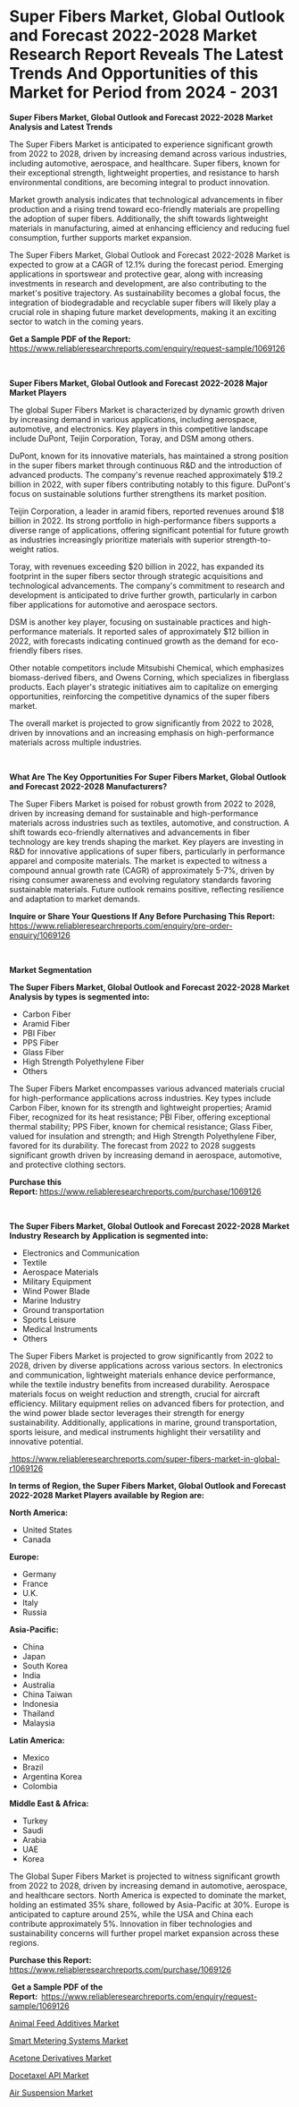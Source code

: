 <p><h1>Super Fibers Market, Global Outlook and Forecast 2022-2028 Market Research Report Reveals The Latest Trends And Opportunities of this Market for Period from 2024 - 2031</h1></p><p><strong>Super Fibers Market, Global Outlook and Forecast 2022-2028 Market Analysis and Latest Trends</strong></p>
<p><p>The Super Fibers Market is anticipated to experience significant growth from 2022 to 2028, driven by increasing demand across various industries, including automotive, aerospace, and healthcare. Super fibers, known for their exceptional strength, lightweight properties, and resistance to harsh environmental conditions, are becoming integral to product innovation. </p><p>Market growth analysis indicates that technological advancements in fiber production and a rising trend toward eco-friendly materials are propelling the adoption of super fibers. Additionally, the shift towards lightweight materials in manufacturing, aimed at enhancing efficiency and reducing fuel consumption, further supports market expansion.</p><p>The Super Fibers Market, Global Outlook and Forecast 2022-2028 Market is expected to grow at a CAGR of 12.1% during the forecast period. Emerging applications in sportswear and protective gear, along with increasing investments in research and development, are also contributing to the market's positive trajectory. As sustainability becomes a global focus, the integration of biodegradable and recyclable super fibers will likely play a crucial role in shaping future market developments, making it an exciting sector to watch in the coming years.</p></p>
<p><strong>Get a Sample PDF of the Report:&nbsp;</strong> <a href="https://www.reliableresearchreports.com/enquiry/request-sample/1069126">https://www.reliableresearchreports.com/enquiry/request-sample/1069126</a></p>
<p>&nbsp;</p>
<p><strong>Super Fibers Market, Global Outlook and Forecast 2022-2028 Major Market Players</strong></p>
<p><p>The global Super Fibers Market is characterized by dynamic growth driven by increasing demand in various applications, including aerospace, automotive, and electronics. Key players in this competitive landscape include DuPont, Teijin Corporation, Toray, and DSM among others.</p><p>DuPont, known for its innovative materials, has maintained a strong position in the super fibers market through continuous R&D and the introduction of advanced products. The company's revenue reached approximately $19.2 billion in 2022, with super fibers contributing notably to this figure. DuPont's focus on sustainable solutions further strengthens its market position.</p><p>Teijin Corporation, a leader in aramid fibers, reported revenues around $18 billion in 2022. Its strong portfolio in high-performance fibers supports a diverse range of applications, offering significant potential for future growth as industries increasingly prioritize materials with superior strength-to-weight ratios.</p><p>Toray, with revenues exceeding $20 billion in 2022, has expanded its footprint in the super fibers sector through strategic acquisitions and technological advancements. The company's commitment to research and development is anticipated to drive further growth, particularly in carbon fiber applications for automotive and aerospace sectors.</p><p>DSM is another key player, focusing on sustainable practices and high-performance materials. It reported sales of approximately $12 billion in 2022, with forecasts indicating continued growth as the demand for eco-friendly fibers rises.</p><p>Other notable competitors include Mitsubishi Chemical, which emphasizes biomass-derived fibers, and Owens Corning, which specializes in fiberglass products. Each player's strategic initiatives aim to capitalize on emerging opportunities, reinforcing the competitive dynamics of the super fibers market.</p><p>The overall market is projected to grow significantly from 2022 to 2028, driven by innovations and an increasing emphasis on high-performance materials across multiple industries.</p></p>
<p>&nbsp;</p>
<p><strong>What Are The Key Opportunities For Super Fibers Market, Global Outlook and Forecast 2022-2028 Manufacturers?</strong></p>
<p><p>The Super Fibers Market is poised for robust growth from 2022 to 2028, driven by increasing demand for sustainable and high-performance materials across industries such as textiles, automotive, and construction. A shift towards eco-friendly alternatives and advancements in fiber technology are key trends shaping the market. Key players are investing in R&D for innovative applications of super fibers, particularly in performance apparel and composite materials. The market is expected to witness a compound annual growth rate (CAGR) of approximately 5-7%, driven by rising consumer awareness and evolving regulatory standards favoring sustainable materials. Future outlook remains positive, reflecting resilience and adaptation to market demands.</p></p>
<p><strong>Inquire or Share Your Questions If Any Before Purchasing This Report:</strong> <a href="https://www.reliableresearchreports.com/enquiry/pre-order-enquiry/1069126">https://www.reliableresearchreports.com/enquiry/pre-order-enquiry/1069126</a></p>
<p>&nbsp;</p>
<p><strong>Market Segmentation</strong></p>
<p><strong>The Super Fibers Market, Global Outlook and Forecast 2022-2028 Market Analysis by types is segmented into:</strong></p>
<p><ul><li>Carbon Fiber</li><li>Aramid Fiber</li><li>PBI Fiber</li><li>PPS Fiber</li><li>Glass Fiber</li><li>High Strength Polyethylene Fiber</li><li>Others</li></ul></p>
<p><p>The Super Fibers Market encompasses various advanced materials crucial for high-performance applications across industries. Key types include Carbon Fiber, known for its strength and lightweight properties; Aramid Fiber, recognized for its heat resistance; PBI Fiber, offering exceptional thermal stability; PPS Fiber, known for chemical resistance; Glass Fiber, valued for insulation and strength; and High Strength Polyethylene Fiber, favored for its durability. The forecast from 2022 to 2028 suggests significant growth driven by increasing demand in aerospace, automotive, and protective clothing sectors.</p></p>
<p><strong>Purchase this Report:&nbsp;</strong><a href="https://www.reliableresearchreports.com/purchase/1069126">https://www.reliableresearchreports.com/purchase/1069126</a></p>
<p>&nbsp;</p>
<p><strong>The Super Fibers Market, Global Outlook and Forecast 2022-2028 Market Industry Research by Application is segmented into:</strong></p>
<p><ul><li>Electronics and Communication</li><li>Textile</li><li>Aerospace Materials</li><li>Military Equipment</li><li>Wind Power Blade</li><li>Marine Industry</li><li>Ground transportation</li><li>Sports Leisure</li><li>Medical Instruments</li><li>Others</li></ul></p>
<p><p>The Super Fibers Market is projected to grow significantly from 2022 to 2028, driven by diverse applications across various sectors. In electronics and communication, lightweight materials enhance device performance, while the textile industry benefits from increased durability. Aerospace materials focus on weight reduction and strength, crucial for aircraft efficiency. Military equipment relies on advanced fibers for protection, and the wind power blade sector leverages their strength for energy sustainability. Additionally, applications in marine, ground transportation, sports leisure, and medical instruments highlight their versatility and innovative potential.</p></p>
<p><a href="https://www.reliableresearchreports.com/super-fibers-market-in-global-r1069126">&nbsp;https://www.reliableresearchreports.com/super-fibers-market-in-global-r1069126</a></p>
<p><strong>In terms of Region, the Super Fibers Market, Global Outlook and Forecast 2022-2028 Market Players available by Region are:</strong></p>
<p>
    <p> <strong> North America: </strong>
        <ul>
            <li>United States</li>
            <li>Canada</li>
        </ul>
        </p> 
    <p> <strong> Europe: </strong>
        <ul>
            <li>Germany</li>
            <li>France</li>
            <li>U.K.</li>
            <li>Italy</li>
            <li>Russia</li>
        </ul>
        </p> 
    <p> <strong> Asia-Pacific: </strong>
        <ul>
            <li>China</li>
            <li>Japan</li>
            <li>South Korea</li>
            <li>India</li>
            <li>Australia</li>
            <li>China Taiwan</li>
            <li>Indonesia</li>
            <li>Thailand</li>
            <li>Malaysia</li>
        </ul>
        </p> 
    <p> <strong> Latin America: </strong>
        <ul>
            <li>Mexico</li>
            <li>Brazil</li>
            <li>Argentina Korea</li>
            <li>Colombia</li>
        </ul>
        </p> 
    <p> <strong> Middle East & Africa: </strong>
        <ul>
            <li>Turkey</li>
            <li>Saudi</li>
            <li>Arabia</li>
            <li>UAE</li>
            <li>Korea</li>
        </ul>
    </p>
    </p>
<p><p>The Global Super Fibers Market is projected to witness significant growth from 2022 to 2028, driven by increasing demand in automotive, aerospace, and healthcare sectors. North America is expected to dominate the market, holding an estimated 35% share, followed by Asia-Pacific at 30%. Europe is anticipated to capture around 25%, while the USA and China each contribute approximately 5%. Innovation in fiber technologies and sustainability concerns will further propel market expansion across these regions.</p></p>
<p><strong>Purchase this Report: </strong><a href="https://www.reliableresearchreports.com/purchase/1069126">https://www.reliableresearchreports.com/purchase/1069126</a></p>
<p>&nbsp;<strong>Get a Sample PDF of the Report:&nbsp;&nbsp;</strong><a href="https://www.reliableresearchreports.com/enquiry/request-sample/1069126">https://www.reliableresearchreports.com/enquiry/request-sample/1069126</a></p>
<p><strong></strong></p>
<p><p><a href="https://www.linkedin.com/pulse/global-animal-feed-additives-market-analysis-key-trends-o6pne?trackingId=NLandDg4TqmiZQYjvJ7Hrg%3D%3D">Animal Feed Additives Market</a></p><p><a href="https://medium.com/@cathymaggio_46644/the-smart-metering-systems-market-report-analyzes-important-operational-and-performance-data-so-903b490a4c62">Smart Metering Systems Market</a></p><p><a href="https://issuu.com/reportprime-2/docs/acetone-derivatives-market-size-203_7eda24593b75f2">Acetone Derivatives Market</a></p><p><a href="https://issuu.com/reportprime-2/docs/docetaxel-api-market-size-2030.pptx_686e2956ae7e39">Docetaxel API Market</a></p><p><a href="https://www.linkedin.com/pulse/future-air-suspension-market-global-forecast-trends-2024-e7yvf?trackingId=oG8Zn3SGSPik4pSRMtr4SA%3D%3D">Air Suspension Market</a></p></p>